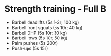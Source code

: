 # Strength training - Full B
* Barbell deadlifts (5s 1-3r; 100 kg)
* Barbell front squats (5s 10r; 40 kg)
* Barbell OHP (5s 10r; 30 kg)
* Barbell rows (5s 10r; 50 kg)
* Palm pushes (5s 200r)
* Push-ups (5s 15r)

